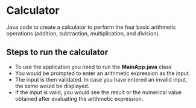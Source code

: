 # Calculator

Java code to create a calculator to perform the four basic arithmetic operations
(addition, subtraction, multiplication, and division).

## Steps to run the calculator
* To use the application you need to run the **MainApp.java** class
* You would be prompted to enter an arithmetic expression as the input.
* The input is then validated. In case you have entered an invalid input, the same would be displayed.
* If the input is valid, you would see the result or the numerical value obtained after evaluating the arithmetic expression.

